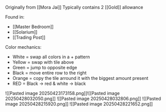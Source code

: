 
Originally from [[Mora Jai]]
Typically contains 2 [[Gold]] allowance

Found in:
- [[Master Bedroom]]
- [[Solarium]]
- [[Trading Post]]

Color mechanics:
- White = swap all colors in a + pattern
- Yellow = swap with tile above
- Green = jump to opposite edge
- Black = move entire row to the right
- Orange = copy the tile arround it with the biggest amount present
- RED = Black -> red & white -> black

![[Pasted image 20250423173158.png]]![[Pasted image 20250428032050.png]]
![[Pasted image 20250428032806.png]]
![[Pasted image 20250428215920.png]]
![[Pasted image 20250428221652.png]]